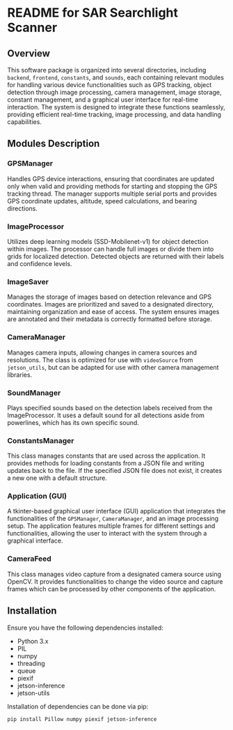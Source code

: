 # README for SAR Searchlight Scanner

## Overview

This software package is organized into several directories, including `backend`, `frontend`, `constants`, and `sounds`, each containing relevant modules for handling various device functionalities such as GPS tracking, object detection through image processing, camera management, image storage, constant management, and a graphical user interface for real-time interaction. The system is designed to integrate these functions seamlessly, providing efficient real-time tracking, image processing, and data handling capabilities.


## Modules Description

### GPSManager

Handles GPS device interactions, ensuring that coordinates are updated only when valid and providing methods for starting and stopping the GPS tracking thread. The manager supports multiple serial ports and provides GPS coordinate updates, altitude, speed calculations, and bearing directions.

### ImageProcessor

Utilizes deep learning models (SSD-Mobilenet-v1) for object detection within images. The processor can handle full images or divide them into grids for localized detection. Detected objects are returned with their labels and confidence levels.

### ImageSaver

Manages the storage of images based on detection relevance and GPS coordinates. Images are prioritized and saved to a designated directory, maintaining organization and ease of access. The system ensures images are annotated and their metadata is correctly formatted before storage.

### CameraManager

Manages camera inputs, allowing changes in camera sources and resolutions. The class is optimized for use with `videoSource` from `jetson_utils`, but can be adapted for use with other camera management libraries.

### SoundManager 

Plays specified sounds based on the detection labels received from the ImageProcessor. It uses a default sound for all detections aside from powerlines, which has its own specific sound.

### ConstantsManager

This class manages constants that are used across the application. It provides methods for loading constants from a JSON file and writing updates back to the file. If the specified JSON file does not exist, it creates a new one with a default structure.

### Application (GUI)

A tkinter-based graphical user interface (GUI) application that integrates the functionalities of the `GPSManager`, `CameraManager`, and an image processing setup. The application features multiple frames for different settings and functionalities, allowing the user to interact with the system through a graphical interface.

### CameraFeed

This class manages video capture from a designated camera source using OpenCV. It provides functionalities to change the video source and capture frames which can be processed by other components of the application.

## Installation

Ensure you have the following dependencies installed:

- Python 3.x
- PIL
- numpy
- threading
- queue
- piexif
- jetson-inference
- jetson-utils

Installation of dependencies can be done via pip:

```bash
pip install Pillow numpy piexif jetson-inference
